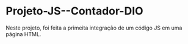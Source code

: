 # Projeto-JS--Contador-DIO
 Neste projeto, foi feita a primeita integração de um código JS em uma página HTML.
